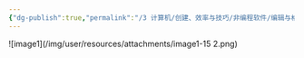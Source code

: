 ```yaml
---
{"dg-publish":true,"permalink":"/3 计算机/创建、效率与技巧/非编程软件/编辑与格式/msoffice/计算机二级office/计算机基础知识/","title":"计算机基础知识"}
---
```



![image1](/img/user/resources/attachments/image1-15 2.png)